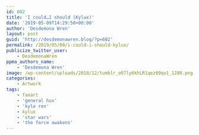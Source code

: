 ```yaml
---
id: 602
title: 'I could…I should (Kylux)'
date: '2019-05-09T14:29:50+00:00'
author: 'Desdemona Wren'
layout: post
guid: 'http://desdemonawren.blog/?p=602'
permalink: /2019/05/09/i-could-i-should-kylux/
publicize_twitter_user:
    - DesdemonaWren
ppma_authors_name:
    - 'Desdemona Wren'
image: /wp-content/uploads/2018/12/tumblr_o07ly6khLR1qez69qo1_1280.png
categories:
    - Artwork
tags:
    - fanart
    - 'general hux'
    - 'kylo ren'
    - kylux
    - 'star wars'
    - 'the force awakens'
---
```


